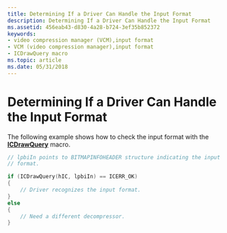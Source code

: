 ```yaml
---
title: Determining If a Driver Can Handle the Input Format
description: Determining If a Driver Can Handle the Input Format
ms.assetid: 456eab43-d830-4a28-b724-3ef35b852372
keywords:
- video compression manager (VCM),input format
- VCM (video compression manager),input format
- ICDrawQuery macro
ms.topic: article
ms.date: 05/31/2018
---
```


# Determining If a Driver Can Handle the Input Format

The following example shows how to check the input format with the [**ICDrawQuery**](/windows/desktop/api/Vfw/nf-vfw-icdrawquery) macro.


```C++
// lpbiIn points to BITMAPINFOHEADER structure indicating the input 
// format. 

if (ICDrawQuery(hIC, lpbiIn) == ICERR_OK) 
{ 
    // Driver recognizes the input format. 
} 
else 
{ 
    // Need a different decompressor. 
} 
 
```



 

 




